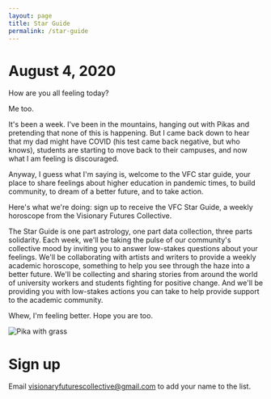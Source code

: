 ```yaml
---
layout: page
title: Star Guide
permalink: /star-guide
---
```

# August 4, 2020

How are you all feeling today? 

Me too.

It's been a week. I've been in the mountains, hanging out with Pikas and pretending that none of this is happening. But I came back down to hear that my dad might have COVID (his test came back negative, but who knows), students are starting to move back to their campuses, and now what I am feeling is discouraged. 

Anyway, I guess what I'm saying is, welcome to the VFC star guide, your place to share feelings about higher education in pandemic times, to build community, to dream of a better future, and to take action.

Here's what we're doing: sign up to receive the VFC Star Guide, a weekly horoscope from the Visionary Futures Collective.

The Star Guide is one part astrology, one part data collection, three parts solidarity. Each week, we'll be taking the pulse of our community's collective mood by inviting you to answer low-stakes questions about your feelings. We'll be collaborating with artists and writers to provide a weekly academic horoscope, something to help you see through the haze into a better future. We'll be collecting and sharing stories from around the world of university workers and students fighting for positive change. And we'll be providing you with low-stakes actions you can take to help provide support to the academic community.

Whew, I'm feeling better. Hope you are too.

![Pika with grass](https://upload.wikimedia.org/wikipedia/commons/f/fc/American_pika_%28ochotona_princeps%29_with_a_mouthful_of_flowers.jpg)

# Sign up

Email visionaryfuturescollective@gmail.com to add your name to the list.